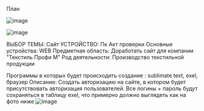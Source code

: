 План

![image](https://github.com/Rubble2004/diplom/assets/97594420/41b3fae8-590a-4ee0-84db-63d3bfabe973)

![image](https://github.com/Rubble2004/diplom/assets/97594420/ca2ea980-897a-4811-bd73-134ece8b9179)

ВЫБОР ТЕМЫ: Сайт
УСТРОЙСТВО: Пк
Акт проверки
Основные устройства: WEB 
Предметная область: Доработать сайт для компании "Текстиль Профи М" Род деятельности: Производство текстильной продукции 

 Программы в которых будет происходить создание : sublimate text, exel,  браузер
 Описание:  Создать авторизацию на сайте, в котором будет присутствовать авторизация пользователей. Все логины + пароль будут сохраняться в таблицу exel, что примерно должно выглядеть как на фото ниже 
 ![image](https://github.com/Rubble2004/diplom/assets/97594420/a3ddcfa1-c061-4c79-a275-cbe8017997a5)
